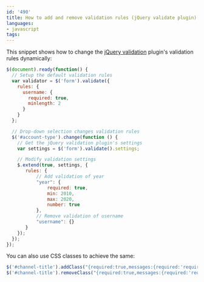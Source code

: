 ```yaml
---
id: '490'
title: How to add and remove validation rules (jQuery validate plugin)
languages:
- javascript
tags:
---
```

This snippet shows how to change the [jQuery validation](http://jquery.bassistance.de/validate/demo/milk/) plugin's validation rules dynamically:


```javascript
$(document).ready(function() { 
  // Setup the default validation rules
  var validator = $('form').validate({ 
    rules: { 
      username: { 
        required: true, 
        minlength: 2
      }
    }
  };

  // Drop-down selection changes validation rules
  $('#account-type').change(function () {
    // Get the jQuery validation plugin's settings
    var settings = $('form').validate().settings;

    // Modify validation settings
    $.extend(true, settings, {
       rules: {
           // Add validation of year
           "year": {
               required: true,
               min: 2010,
               max: 2020,
               number: true
           }, 
           // Remove validation of username
           "username": {} 
       }
    });
  });
});
```
    

You can also use CSS classes to achieve the same:


```javascript
$('#channel-title').addClass("{required:true,messages:{required:'required field'}}")
$('#channel-title').removeClass("{required:true,messages:{required:'required field'}}")
```
    

